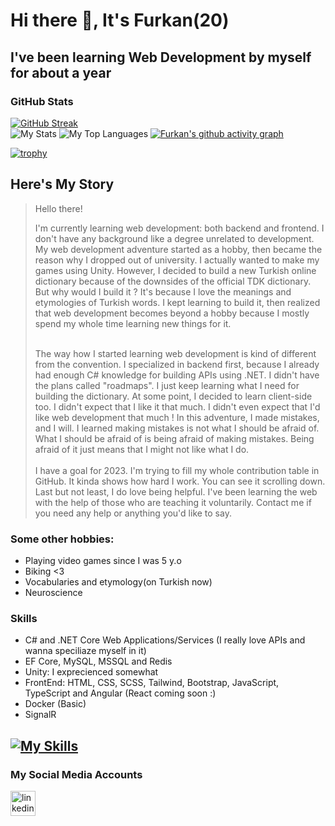 # Hi there 👋, It's Furkan(20)
## I've been learning Web Development by myself for about a year
### GitHub Stats
[![GitHub Streak](https://streak-stats.demolab.com?user=4furki4&theme=dark&hide_border=true&border_radius=20)](https://git.io/streak-stats)\
![My Stats](https://github-readme-stats-git-masterrstaa-rickstaa.vercel.app/api?username=4furki4&show_icons=true&theme=radical&line_height=30&card_width=300px&hide=prs,contribs&custom_title=Furkan%27s%20Github%20Stats&count_private=true&hide_border=true&border_radius=20)
![My Top Languages](https://github-readme-stats-git-masterrstaa-rickstaa.vercel.app/api/top-langs/?username=4furki4&layout=compact&theme=radical&langs_count=6&hide_border=true&border_radius=20)
[![Furkan's github activity graph](https://github-readme-activity-graph.vercel.app/graph?username=4furki4&theme=github-compact&hide_border=true&radius=16&bg_color=151515&custom_title=My%20Activity%20Graph%20^_^&title_color=26a641)](https://github.com/ashutosh00710/github-readme-activity-graph)

[![trophy](https://github-profile-trophy.vercel.app/?username=4furki4&theme=gruvbox&margin-w=100)](https://github.com/ryo-ma/github-profile-trophy)

## Here's My Story
>Hello there!
>
>I'm currently learning web development: both backend and frontend. I don't have any background like a degree unrelated to development. My web development adventure started as a hobby, then became the reason why I dropped out of university. I actually wanted to make my games using Unity. However, I decided to build a new Turkish online dictionary because of the downsides of the official TDK dictionary. But why would I build it ? It's because I love the meanings and etymologies of Turkish words. I kept learning to build it, then realized that web development becomes beyond a hobby because I mostly spend my whole time learning new things for it.
>
> \
The way how I started learning web development is kind of different from the convention. I specialized in backend first, because I already had enough C# knowledge for building APIs using .NET. I didn't have the plans called "roadmaps". I just keep learning what I need for building the dictionary. At some point, I decided to learn client-side too. I didn't expect that I like it that much. I didn't even expect that I'd like web development that much !
In this adventure, I made mistakes, and I will. I learned making mistakes is not what I should be afraid of. What I should be afraid of is being afraid of making mistakes. Being afraid of it just means that I might not like what I do. \
\
I have a goal for 2023. I'm trying to fill my whole contribution table in GitHub. It kinda shows how hard I work. You can see it scrolling down.
Last but not least, I do love being helpful. I've been learning the web with the help of those who are teaching it voluntarily. Contact me if you need any help or anything you'd like to say.

### Some other hobbies: 
* Playing video games since I was 5 y.o
* Biking <3 
* Vocabularies and etymology(on Turkish now)
* Neuroscience

### Skills
- C# and .NET Core Web Applications/Services (I really love APIs and wanna speciliaze myself in it)
- EF Core, MySQL, MSSQL and Redis
- Unity: I exprecienced somewhat 
- FrontEnd: HTML, CSS, SCSS, Tailwind, Bootstrap, JavaScript, TypeScript and Angular (React coming soon :)
- Docker (Basic)
- SignalR

[![My Skills](https://skillicons.dev/icons?i=cs,net,angular,react,ts,js,jquery,html,css,bootstrap,tailwind,docker,redis,mysql,mongodb,unity)](https://skillicons.dev)
--------------------------------
### My Social Media Accounts

[<img src='https://skillicons.dev/icons?i=linkedin' alt='linkedin' height='40'>](https://www.linkedin.com/in/4furkancengiz4/)
